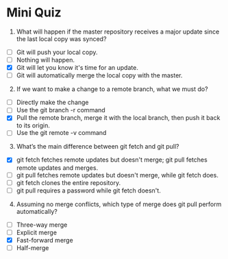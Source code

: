 # Mini Quiz

1. What will happen if the master repository receives a major update since the last local copy was synced?
- [ ] Git will push your local copy.
- [ ] Nothing will happen.
- [x] Git will let you know it's time for an update.
- [ ] Git will automatically merge the local copy with the master.

2. If we want to make a change to a remote branch, what we must do?
- [ ] Directly make the change
- [ ] Use the git branch -r command
- [x] Pull the remote branch, merge it with the local branch, then push it back to its origin.
- [ ] Use the git remote -v command

3. What’s the main difference between git fetch and git pull?
- [x] git fetch fetches remote updates but doesn't merge; git pull fetches remote updates and merges.
- [ ] git pull fetches remote updates but doesn't merge, while git fetch does.
- [ ] git fetch clones the entire repository.
- [ ] git pull requires a password while git fetch doesn't.

4. Assuming no merge conflicts, which type of merge does git pull perform automatically?
- [ ] Three-way merge
- [ ] Explicit merge
- [x] Fast-forward merge
- [ ] Half-merge